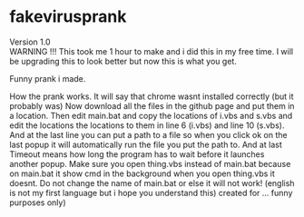 # fakevirusprank
Version 1.0                                                                                                              
WARNING !!! This took me 1 hour to make and i did this in my free time. I will be upgrading this to look better but now this is what you get.                                                                                                                   

Funny prank i made. 
                                  
How the prank works.
It will say that chrome wasnt installed correctly (but it probably was)
Now download all the files in the github page and put them in a location. Then edit main.bat and copy the locations of i.vbs and s.vbs and edit the locations the locations to them in line 6 (i.vbs) and line 10 (s.vbs). And at the last line you can put a path to a file so when you click ok on the last popup it will automatically  run the file you put the path to. And at last Timeout means how long the program has to wait before it launches another popup. Make sure you open thing.vbs instead of main.bat because on main.bat it show cmd in the background when you open thing.vbs it doesnt. Do not change the name of main.bat or else it will not work! (english is not my first language but i hope you understand this) created for ... funny purposes only)
